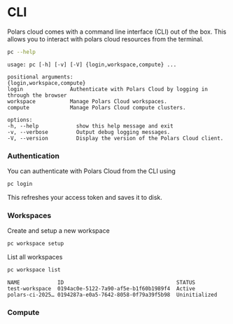 # CLI

Polars cloud comes with a command line interface (CLI) out of the box. This allows you to interact
with polars cloud resources from the terminal.

```bash
pc --help
```

```
usage: pc [-h] [-v] [-V] {login,workspace,compute} ...

positional arguments:
{login,workspace,compute}
login               Authenticate with Polars Cloud by logging in through the browser
workspace           Manage Polars Cloud workspaces.
compute             Manage Polars Cloud compute clusters.

options:
-h, --help            show this help message and exit
-v, --verbose         Output debug logging messages.
-V, --version         Display the version of the Polars Cloud client.
```

### Authentication

You can authenticate with Polars Cloud from the CLI using

```bash
pc login
```

This refreshes your access token and saves it to disk.

### Workspaces

Create and setup a new workspace

```bash
pc workspace setup
```

List all workspaces

```bash
pc workspace list
```

```
NAME           	ID                                    STATUS
test-workspace 	0194ac0e-5122-7a90-af5e-b1f60b1989f4  Active
polars-ci-2025…	0194287a-e0a5-7642-8058-0f79a39f5b98  Uninitialized
```

### Compute
